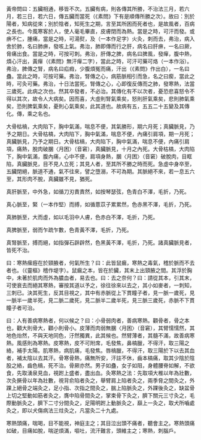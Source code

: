 黃帝問曰：五臟相通，移皆不次。五臟有病，則各傳其所勝，不治法三月，若六月，若三日，若六日，傳五臟而當死（《素問》下有是順傳所勝之次）。故曰：別於陽者，知病從來；別於陰者，知死生之期，言至其所困而死者也，是故風者，百病之長也。今風寒客於人，使人毫毛畢直，皮膚閉而為熱。當是之時，可汗而發。或痹不仁，腫痛，當是之時，可湯熨，及（一本作足字）火灸，刺而去，弗治，病入舍於肺，名曰肺痹，發咳上氣。弗治，肺即傳而行之肝，病名曰肝痹，一名曰厥，脅痛出食。當是之時，可按可刺。弗治，肝傳之脾，病名曰脾風，發癉，腹中熱，煩心汗出，黃癉（《素問》無汗癉二字），當此之時，可汗可藥可烙（一本作浴）。弗治，脾傳之腎，病名曰疝瘕，少腹煩冤而痛，汗出（《素問》作出白），一名曰蠱。當此之時，可按可藥。弗治，腎傳之心，病筋脈相引而急，名之曰瘈，當此之時，可灸可藥。弗治，十日法當死。腎傳之心，心即復反傳而之肺，發寒熱，法當三歲死。此病之次也。然其卒發者，不必治。其傳化有不以次者，憂恐悲喜怒令不得以其次，故令人大病矣。因而喜，大虛則腎氣乘矣，怒則肝氣乘矣，悲則肺氣乘矣，恐則脾氣乘矣，憂則心氣乘矣，此其道也。故病有五，五五二十五變及其傳化。傳，乘之名也。

大骨枯槁，大肉陷下，胸中氣滿，喘息不便，其氣勝形，期六月死；真臟脈見，乃予之期日。大骨枯槁，大肉陷下，胸中氣滿，喘息不便，內痛引肩項，期一月死；真臟脈見，乃予之期日。大骨枯槁，大肉陷下，胸中氣滿，喘息不便，內痛引肩項，痛熱，脫肉破䐃〈月困〉（音窘），真臟脈見，十月之內死。大骨枯槁，大肉陷下，胸中氣滿，腹內痛，心中不便，肩項身熱，䐃〈月困〉（音窘）破脫肉，目眶陷，真臟脈見，目不見人立死；其見人者，至其所不勝之時而死。急虛中身卒至，五臟閉絕，脈道不通，氣不往來，譬之墮溺，不可為期。其脈絕不來，若一息五六至，其形肉不脫，真臟雖不見，猶死。

真肝脈至，中外急，如循刀刃責責然，如按琴瑟弦，色青白不澤，毛折，乃死。

真心脈至，緊（一本作堅）而搏，如循薏苡子累累然，色赤黑不澤，毛折，乃死。

真肺脈至，大而虛，如以毛羽中人膚，色赤白不澤，毛折，乃死。

真脾脈至，弱而乍疏乍數，色青黃不澤，毛折，乃死。

真腎脈至，搏而絕，如指彈石辟辟然，色黑黃不澤，毛折，乃死。諸真臟脈見者，皆死不治。

曰：寒熱瘰癧在於頸腋者，何氣所生？曰：此皆鼠瘺，寒熱之毒氣，稽於脈而不去者也。（《靈樞》稽作堤字）。鼠瘺之本，皆在於臟，其末上出頸腋之間。其浮於胸中，未著於肌肉而外為膿血者，易去也。曰：去之奈何？曰：請從其本，引其末，可使衰去而絕其寒熱，審按其道以予之，徐往徐來以去之，其小如麥者，一刺知，三刺已。決其死生，反其目視之，其中有赤脈從上下貫瞳子者，見一脈一歲死，見一脈半一歲半死，見二脈二歲死，見二脈半二歲半死，見三脈三歲死，赤脈不下貫瞳子者可治。

曰：人有善病寒熱者，何以候之？曰：小骨弱肉者，善病寒熱。顴骨者，骨之本也，顴大則骨大，顴小則骨小。皮薄而肉弱無䐃〈月困〉（音窘），其臂懦懦然，其地色炲然，不與天地同色，汙然獨異，此其候也。然臂薄者，其髓不滿，故善病寒熱。風感則為寒熱。皮寒熱，皮不可附席，毛發焦，鼻槁臘，不得汗，取三陽之絡，補手太陽。肌寒熱，病肌痛，毛發焦。唇槁臘，不得汗，取三陽於下以去其血者，補太陰以去其汗。骨寒骨熱，痛無所安，汗註不休，齒本槁痛，取其少陰於陰股之絡，齒色槁，死不治。骨厥亦然。男子如蠱，女子如阻，身體腰脊如解，不欲食，先取湧泉見血，視跗上盛者，盡出血。灸寒熱之法：先取項大椎以年為壯數，次灸撅骨以年為壯數，視背俞陷者灸之，舉臂肩上陷者灸之，兩季脅之間灸之，外踝上絕骨之端灸之，足小指、次指之間灸之，腨上陷脈灸之，外踝後灸之，缺盆骨上切之堅動如筋者灸之，膺中陷骨間灸之，掌束骨下灸之，臍下關元三寸灸之，毛際動脈灸之，臍下二寸分間灸之，足陽明跗上動脈灸之，巔上一灸之，取犬所嚙處灸之，即以犬傷病法三炷灸之，凡當灸二十九處。

寒熱頭痛，喘喝，目不能視，神庭主之；其目泣出頭不痛者，聽會主之。寒熱頭痛如破，目痛如脫，喘逆煩滿，嘔吐，流汗難言，頭維主之；寒熱，刺腦戶。
